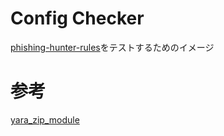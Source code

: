 # Config Checker
[phishing-hunter-rules](https://github.com/phishing-hunter/phishing-hunter-rules)をテストするためのイメージ

# 参考
[yara_zip_module](https://github.com/stoerchl/yara_zip_module)
